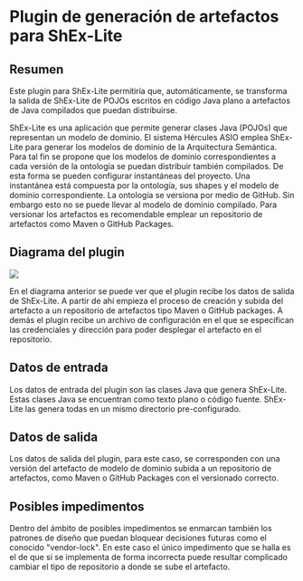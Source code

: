# Plugin de generación de artefactos para ShEx-Lite

## Resumen

Este plugin para ShEx-Lite permitiría que, automáticamente, se transforma la salida de ShEx-Lite de POJOs escritos en código Java plano a artefactos de Java compilados que puedan distribuirse.

ShEx-Lite es una aplicación que permite generar clases Java (POJOs) que representan un modelo de dominio. El sistema Hércules ASIO emplea ShEx-Lite para generar los modelos de dominio de la Arquitectura Semántica. Para tal fin se propone que los modelos de dominio correspondientes a cada versión de la ontología se puedan distribuir también compilados. De esta forma se pueden configurar instantáneas del proyecto. Una instantánea está compuesta por la ontología, sus shapes y el modelo de dominio correspondiente. La ontología se versiona por medio de GitHub. Sin embargo esto no se puede llevar al modelo de dominio compilado. Para versionar los artefactos es recomendable emplear un repositorio de artefactos como Maven o GitHub Packages.

## Diagrama del plugin

![](./Diagrama_arquitectura_ASIO_-_P%C3%A1gina_10.png)

En el diagrama anterior se puede ver que el plugin recibe los datos de salida de ShEx-Lite. A partir de ahí empieza el proceso de creación y subida del artefacto a un repositorio de artefactos tipo Maven o GitHub packages. A demás el plugin recibe un archivo de configuración en el que se especifican las credenciales y dirección para poder desplegar el artefacto en el repositorio.

## Datos de entrada

Los datos de entrada del plugin son las clases Java que genera ShEx-Lite. Estas clases Java se encuentran como texto plano o código fuente. ShEx-Lite las genera todas en un mismo directorio pre-configurado.

## Datos de salida

Los datos de salida del plugin, para este caso, se corresponden con una versión del artefacto de modelo de dominio subida a un repositorio de artefactos, como Maven o GitHub Packages con el versionado correcto.

## Posibles impedimentos

Dentro del ámbito de posibles impedimentos se enmarcan también los patrones de diseño que puedan bloquear decisiones futuras como el conocido "vendor-lock". En este caso el único impedimento que se halla es el de que si se implementa de forma incorrecta puede resultar complicado cambiar el tipo de repositorio a donde se sube el artefacto.